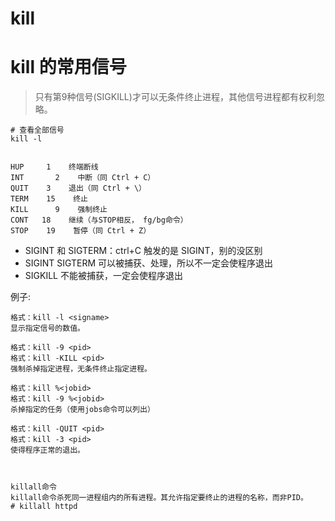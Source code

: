 kill
====


kill 的常用信号
===
> 只有第9种信号(SIGKILL)才可以无条件终止进程，其他信号进程都有权利忽略。

````
# 查看全部信号
kill -l 


HUP     1    终端断线
INT       2    中断（同 Ctrl + C）
QUIT    3    退出（同 Ctrl + \）
TERM    15    终止
KILL      9    强制终止
CONT   18    继续（与STOP相反， fg/bg命令）
STOP    19    暂停（同 Ctrl + Z）
````

- SIGINT 和 SIGTERM：ctrl+C 触发的是 SIGINT，别的没区别
- SIGINT SIGTERM 可以被捕获、处理，所以不一定会使程序退出
- SIGKILL 不能被捕获，一定会使程序退出

例子:

````
格式：kill -l <signame>
显示指定信号的数值。

格式：kill -9 <pid>
格式：kill -KILL <pid>
强制杀掉指定进程，无条件终止指定进程。

格式：kill %<jobid>
格式：kill -9 %<jobid>
杀掉指定的任务（使用jobs命令可以列出）

格式：kill -QUIT <pid>
格式：kill -3 <pid>
使得程序正常的退出。



killall命令
killall命令杀死同一进程组内的所有进程。其允许指定要终止的进程的名称，而非PID。
# killall httpd 
````